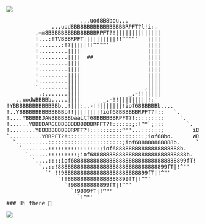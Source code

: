 <img align="center" src="https://komarev.com/ghpvc/?username=dark-r00t" /><br>
<pre>
                       .,,uod8B8bou,,.
              ..,uod8BBBBBBBBBBBBBBBBRPFT?l!i:.
         ,=m8BBBBBBBBBBBBBBBRPFT?!||||||||||||||
         !...:!TVBBBRPFT||||||||||!!^^""'   ||||
         !.......:!?|||||!!^^""'            ||||
         !.........||||                     ||||
         !.........||||  ##                 ||||
         !.........||||                     ||||
         !.........||||                     ||||
         !.........||||                     ||||
         !.........||||                     ||||
         `.........||||                    ,||||
          .;.......||||               _.-!!|||||
   .,uodWBBBBb.....||||       _.-!!|||||||||!:'
!YBBBBBBBBBBBBBBb..!|||:..-!!|||||||!iof68BBBBBb....
!..YBBBBBBBBBBBBBBb!!||||||||!iof68BBBBBBRPFT?!::   `.
!....YBBBBBJANBBBBBBbaaitf68BBBBBBRPFT?!:::::::::     `.
!......YBBBDARGEBBBBBBBBBBBRPFT?!::::::;:!^"`;:::       `.
!........YBBBBBBBBBBRPFT?!::::::::::^''...::::::;         iBBbo.
`..........YBRPFT?!::::::::::::::::::::::::;iof68bo.      WBBBBbo.
  `..........:::::::::::::::::::::::;iof688888888888b.     `YBBBP^'
    `........::::::::::::::::;iof688888888888888888888b.     `
      `......:::::::::;iof688888888888888888888888888888b.
        `....:::;iof688888888888888888888888888888888899fT!
          `..::!8888888888888888888888888888888899fT|!^"'
            `' !!988888888888888888888888899fT|!^"'
                `!!8888888888888888899fT|!^"'
                  `!988888888899fT|!^"'
                    `!9899fT|!^"'
                      `!^"'
### Hi there 👋
</pre>
<img align="center" src="https://github-readme-stats.vercel.app/api?username=dark-r00t#41" />
